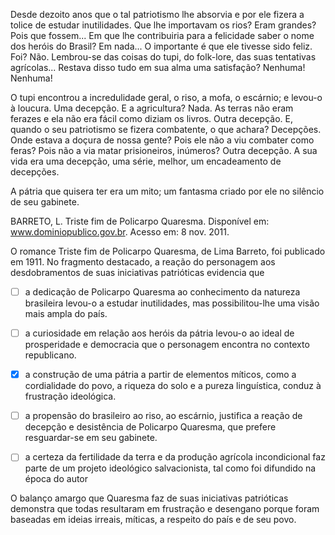 

Desde dezoito anos que o tal patriotismo lhe absorvia e por ele fizera a tolice de estudar inutilidades. Que lhe importavam os rios? Eram grandes? Pois que fossem... Em que lhe contribuiria para a felicidade saber o nome dos heróis do Brasil? Em nada... O importante é que ele tivesse sido feliz. Foi? Não. Lembrou-se das coisas do tupi, do folk-lore, das suas tentativas agrícolas... Restava disso tudo em sua alma uma satisfação? Nenhuma! Nenhuma!

O tupi encontrou a incredulidade geral, o riso, a mofa, o escárnio; e levou-o à loucura. Uma decepção. E a agricultura? Nada. As terras não eram ferazes e ela não era fácil como diziam os livros. Outra decepção. E, quando o seu patriotismo se fizera combatente, o que achara? Decepções. Onde estava a doçura de nossa gente? Pois ele não a viu combater como feras? Pois não a via matar prisioneiros, inúmeros? Outra decepção. A sua vida era uma decepção, uma série, melhor, um encadeamento de decepções.

A pátria que quisera ter era um mito; um fantasma criado por ele no silêncio de seu gabinete.

BARRETO, L. Triste fim de Policarpo Quaresma. Disponível em: www.dominiopublico.gov.br. Acesso em: 8 nov. 2011.

O romance Triste fim de Policarpo Quaresma, de Lima Barreto, foi publicado em 1911. No fragmento destacado, a reação do personagem aos desdobramentos de suas iniciativas patrióticas evidencia que



- [ ] a dedicação de Policarpo Quaresma ao conhecimento da natureza brasileira levou-o a estudar inutilidades, mas possibilitou-lhe uma visão mais ampla do país.
- [ ] a curiosidade em relação aos heróis da pátria levou-o ao ideal de prosperidade e democracia que o personagem encontra no contexto republicano.
- [x] a construção de uma pátria a partir de elementos míticos, como a cordialidade do povo, a riqueza do solo e a pureza linguística, conduz à frustração ideológica.
- [ ] a propensão do brasileiro ao riso, ao escárnio, justifica a reação de decepção e desistência de Policarpo Quaresma, que prefere resguardar-se em seu gabinete.
- [ ] a certeza da fertilidade da terra e da produção agrícola incondicional faz parte de um projeto ideológico salvacionista, tal como foi difundido na época do autor


O balanço amargo que Quaresma faz de suas iniciativas patrióticas demonstra que todas resultaram em frustração e desengano porque foram baseadas em ideias irreais, míticas, a respeito do país e de seu povo.

        